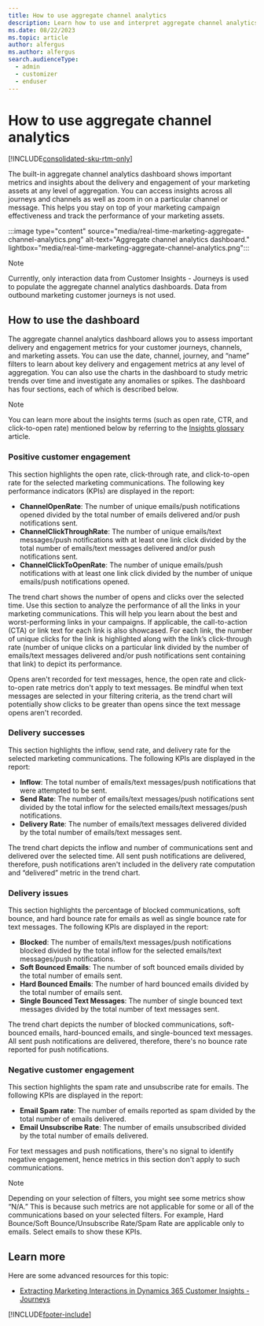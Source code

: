 ```yaml
---
title: How to use aggregate channel analytics
description: Learn how to use and interpret aggregate channel analytics in Dynamics 365 Customer Insights - Journeys.
ms.date: 08/22/2023
ms.topic: article
author: alfergus
ms.author: alfergus
search.audienceType: 
  - admin
  - customizer
  - enduser
---
```


# How to use aggregate channel analytics

[!INCLUDE[consolidated-sku-rtm-only](./includes/consolidated-sku-rtm-only.md)]

The built-in aggregate channel analytics dashboard shows important metrics and insights about the delivery and engagement of your marketing assets at any level of aggregation. You can access insights across all journeys and channels as well as zoom in on a particular channel or message. This helps you stay on top of your marketing campaign effectiveness and track the performance of your marketing assets.

:::image type="content" source="media/real-time-marketing-aggregate-channel-analytics.png" alt-text="Aggregate channel analytics dashboard." lightbox="media/real-time-marketing-aggregate-channel-analytics.png":::

> [!NOTE]
> Currently, only interaction data from Customer Insights - Journeys is used to populate the aggregate channel analytics dashboards. Data from outbound marketing customer journeys is not used.

## How to use the dashboard

The aggregate channel analytics dashboard allows you to assess important delivery and engagement metrics for your customer journeys, channels, and marketing assets. You can use the date, channel, journey, and “name” filters to learn about key delivery and engagement metrics at any level of aggregation. You can also use the charts in the dashboard to study metric trends over time and investigate any anomalies or spikes. The dashboard has four sections, each of which is described below.

> [!NOTE]
> You can learn more about the insights terms (such as open rate, CTR, and click-to-open rate) mentioned below by referring to the [Insights glossary](insights-glossary.md) article.

### Positive customer engagement

This section highlights the open rate, click-through rate, and click-to-open rate for the selected marketing communications. The following key performance indicators (KPIs) are displayed in the report:

- **ChannelOpenRate**: The number of unique emails/push notifications opened divided by the total number of emails delivered and/or push notifications sent.
- **ChannelClickThroughRate**: The number of unique emails/text messages/push notifications with at least one link click divided by the total number of emails/text messages delivered and/or push notifications sent.
- **ChannelClickToOpenRate**: The number of unique emails/push notifications with at least one link click divided by the number of unique emails/push notifications opened.

The trend chart shows the number of opens and clicks over the selected time. Use this section to analyze the performance of all the links in your marketing communications. This will help you learn about the best and worst-performing links in your campaigns. If applicable, the call-to-action (CTA) or link text for each link is also showcased. For each link, the number of unique clicks for the link is highlighted along with the link’s click-through rate (number of unique clicks on a particular link divided by the number of emails/text messages delivered and/or push notifications sent containing that link) to depict its performance.

Opens aren't recorded for text messages, hence, the open rate and click-to-open rate metrics don't apply to text messages. Be mindful when text messages are selected in your filtering criteria, as the trend chart will potentially show clicks to be greater than opens since the text message opens aren't recorded.

### Delivery successes

This section highlights the inflow, send rate, and delivery rate for the selected marketing communications. The following KPIs are displayed in the report:
- **Inflow**: The total number of emails/text messages/push notifications that were attempted to be sent.
- **Send Rate**: The number of emails/text messages/push notifications sent divided by the total inflow for the selected emails/text messages/push notifications.
- **Delivery Rate**: The number of emails/text messages delivered divided by the total number of emails/text messages sent.

The trend chart depicts the inflow and number of communications sent and delivered over the selected time. All sent push notifications are delivered, therefore, push notifications aren't included in the delivery rate computation and “delivered” metric in the trend chart.

### Delivery issues

This section highlights the percentage of blocked communications, soft bounce, and hard bounce rate for emails as well as single bounce rate for text messages. The following KPIs are displayed in the report:
- **Blocked**: The number of emails/text messages/push notifications blocked divided by the total inflow for the selected emails/text messages/push notifications.
- **Soft Bounced Emails**: The number of soft bounced emails divided by the total number of emails sent.
- **Hard Bounced Emails**: The number of hard bounced emails divided by the total number of emails sent.
- **Single Bounced Text Messages**: The number of single bounced text messages divided by the total number of text messages sent.

The trend chart depicts the number of blocked communications, soft-bounced emails, hard-bounced emails, and single-bounced text messages. All sent push notifications are delivered, therefore, there's no bounce rate reported for push notifications.

### Negative customer engagement

This section highlights the spam rate and unsubscribe rate for emails. The following KPIs are displayed in the report:
- **Email Spam rate**: The number of emails reported as spam divided by the total number of emails delivered.
- **Email Unsubscribe Rate**: The number of emails unsubscribed divided by the total number of emails delivered.

For text messages and push notifications, there's no signal to identify negative engagement, hence metrics in this section don't apply to such communications.

> [!NOTE]
> Depending on your selection of filters, you might see some metrics show “N/A.” This is because such metrics are not applicable for some or all of the communications based on your selected filters. For example, Hard Bounce/Soft Bounce/Unsubscribe Rate/Spam Rate are applicable only to emails. Select emails to show these KPIs.

## Learn more

Here are some advanced resources for this topic:

- [Extracting Marketing Interactions in Dynamics 365 Customer Insights - Journeys](https://community.dynamics.com/blogs/post/?postid=4e96ca1e-52ed-4ae4-9887-af8d6e563304)

[!INCLUDE[footer-include](./includes/footer-banner.md)]
